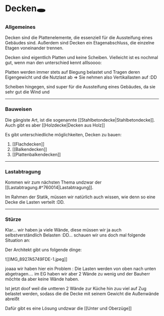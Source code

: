 # Decken🕳

### Allgemeines
Decken sind die Plattenelemente, die essenziell für die Aussteifung eines Gebäudes sind. Außerdem sind Decken ein Etagenabschluss, die einzelne Etagen voneinander trennen.

Decken sind eigentlich Platten und keine Scheiben. Vielleicht ist es nochmal gut, wenn man den unterschied kennt alllsoooo:

Platten werden immer stets auf Biegung belastet und Tragen deren Eigengewicht und die Nutzlast ab => Sie nehmen also Vertikallasten auf :DD

Scheiben hingegen, sind super für die Aussteifung eines Gebäudes, da sie sehr gut die Wind und 

---

### Bauweisen
Die gängiste Art, ist die sogenannte [[Stahlbetondecke|Stahlbetondecke]]. Auch gibt es aber [[Holzdecke|Decken aus Holz]]

Es gibt unterschiedliche möglichkeiten, Decken zu bauen:

1. [[Flachdecken]]
2. [[Balkendecken]]
3. [[Plattenbalkendecken]]

---

### Lastabtragung
Kommen wir zum nächsten Thema undzwar der [[Lastabtragung.#^760014|Lastabtragung]]. 

Im Rahmen der Statik, müssen wir natürlich auch wissen, wie denn so eine Decke die Lasten verteilt :DD.

---

### Stürze

Klar... wir haben ja viele Wände, diese müssen wir ja auch selbstverständlich Belasten :DD... schauen wir uns doch mal folgende Situation an:

Der Architekt gibt uns folgende dinge:

![[IMG_8927A5749FDE-1.jpeg]]

joaaa wir haben hier ein Problem : Die Lasten werden von oben nach unten abgetragen.... im EG haben wir aber 2 Wände zu wenig und der Bauherr möchte da aber keine Wände haben. 

Ist jetzt doof weil die untteren 2 Wände zur Küche hin zuu viel auf Zug belastet werden, sodass die die Decke mit seinem Gewicht die Außenwände abreißt 

Dafür gibt es eine Lösung undzwar die [[Unter und Oberzüge]]